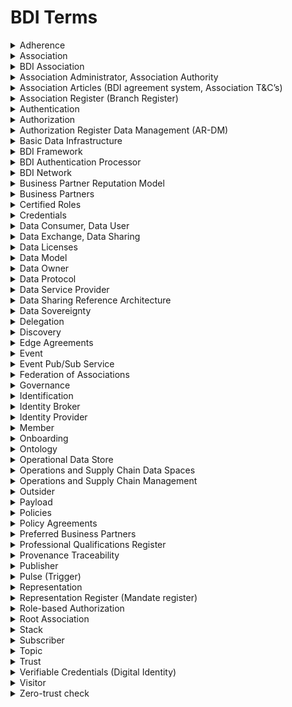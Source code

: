 # BDI Terms

<details>

<summary>Adherence</summary>

A BDI Adhering Party adheres to the principles of the BDI.

</details>

<details>

<summary>Association</summary>

Legal entity that serves as trust anchor for both federated trust/authentication and local onboarding.

</details>

<details>

<summary>BDI Association</summary>

A BDI Association is the “root Association” for its Members

</details>

<details>

<summary>Association Administrator, Association Authority</summary>

Functionary responsible for operating the services of a BDI Association reporting to its Members.

</details>

<details>

<summary>Association Articles (BDI agreement system, Association T&#x26;C’s)</summary>

Legal terms and conditions a Member has to agree on when joining a specific Association.

</details>

<details>

<summary>Association Register (Branch Register)</summary>

Register of onboarded Members, and Preferred Business Partners of a particular BDI Association instance.

</details>

<details>

<summary>Authentication</summary>

Authentication involves validating the Digital Identity of an entity, person or Process

</details>

<details>

<summary>Authorization</summary>

Authorization ensures that the authenticated entity, person or Process has been granted permission to gain access to the specific (data) resource requested.

</details>

<details>

<summary>Authorization Register Data Management (AR-DM)</summary>

Holds authorization policies for one or more Data Owners on access to data

</details>

<details>

<summary>Basic Data Infrastructure</summary>

The Basic Data Infrastructure (BDI) is a framework for controlled data sharing, supporting automated advanced information logistics within next-generation OSCM networks. Departing from traditional messaging paradigms, the BDI shifts towards event-driven information collection at the source, fostering efficient and secure communication through proven publish-and-subscribe architectures.

</details>

<details>

<summary>BDI Framework</summary>

The Basic Data Infrastructure (BDI) framework defines the creation of a perimeterless data grid supporting multiple concurrent ODS, enabling controlled system-to-system automation of processes initiated by event-based notifications.

</details>

<details>

<summary>BDI Authentication Processor</summary>

Standard software to make APIs BDI compliant

Processing of part of protocol: client assertion to token.

</details>

<details>

<summary>BDI Network</summary>

The BDI network is the collection of participants and associations that are established, maintained and governed accordingly with the principles of the BDI Framework.

</details>

<details>

<summary>Business Partner Reputation Model</summary>

Register within BDI Association, holding the Reputation scores of Business Partners.

</details>

<details>

<summary>Business Partners</summary>

Member of a different BDI Association than the root. Note: this a relative perspective, from the position of a Member of a given instance (BDI Association).

</details>

<details>

<summary>Certified Roles</summary>

Roles for which certification is required. Facilitate certain functions for BDI that every member within the Association must be able to rely upon.

</details>

<details>

<summary>Credentials</summary>

In the context of information security, credentials are used to control access of someone or something to something, for example to services, data or other functionalities. The right credentials validate (i.e. Authentication) the identity claimed during Identification.

The best-known example of credentials is a password, but other forms include electronic keycards, biometrics and, for machines, public key certificates.

</details>

<details>

<summary>Data Consumer, Data User</summary>

Requests access to data and/or Representation Register and/or Professional Qualification Register of the Data Owner

Controls discovery and endpoints

Requests subscription to Event Pub/Sub Service of the Data Owner, receives and evaluates events.

</details>

<details>

<summary>Data Exchange, Data Sharing </summary>

Controlled data exchange according to BDI principles in operational business networks

</details>

<details>

<summary>Data Licenses</summary>

Descriptions of terms and conditions of using data

Either in free form text, of in ODRL

</details>

<details>

<summary>Data Model</summary>

The semantic model used to describe the data to be exchanged

</details>

<details>

<summary>Data Owner</summary>

· Has control over data and access to data,

· Controls decisions on Data Sovereignty and Trust Sovereignty

· Controls authorization policies, representation rules, professional qualification verification of staff and contractors

· Controls subscription to the Event Pub/Sub Service, and publishing of events to subscribers

· Controls discovery and endpoints

· Controls roles assumed by entity

</details>

<details>

<summary>Data Protocol</summary>

The protocol used to exchange the data

</details>

<details>

<summary>Data Service Provider</summary>

A Data Service Provider that acts under supervision and on behalf of the Data Owner

</details>

<details>

<summary>Data Sharing Reference Architecture</summary>

A tool-independent description of all that is needed for controlled data exchange using BDI principles in operational and supply chain networks for coordination, control and compliance..

</details>

<details>

<summary>Data Sovereignty</summary>



</details>

<details>

<summary>Delegation</summary>

Delegation is the act of empowering someone or something to act for another or to represent others.

</details>

<details>

<summary>Discovery</summary>

Means to identify specific endpoints of a given party.

</details>

<details>

<summary>Edge Agreements</summary>

Standards on interacting with entities and/or persons that have IT-systems that are less mature or not BDI-compliant.

· Processes, technology, terms and conditions, liabilities

</details>

<details>

<summary>Event</summary>

· Structured data set, describing an action in physical world, or an administrative milestone

· Multiple statuses are possible: e.g. planned, in transit, historic

</details>

<details>

<summary>Event Pub/Sub Service</summary>

· Accepts subscription to Event Pub/Sub Service  managed by  or on behalf of the Data Owner

· Sends pulses that the Data Owner sends to topics to subscribers of topics

· Manages a list of topics as identified by the Data Owner as channels for pulses.

</details>

<details>

<summary>Federation of Associations</summary>

A series of collaborating BDI associations

</details>

<details>

<summary>Governance</summary>

The BDI Framework recognizes three interacting voluntary governance structures: Data exchange space governance, BDI Association (local trust and onboarding anchor) governance and BDI Framework governance.

</details>

<details>

<summary>Identification</summary>

Identification is the process of someone or something claiming an identity by presenting characteristics called identity attributes. Such attributes include a name, user name, e-mail address, etc. The claimed identity can be validated (i.e. Authentication) with the right credentials.

</details>

<details>

<summary>Identity Broker</summary>

In order to support multiple Identity Providers (with possible multiple rules) and Data Service Providers, an Identity Broker is required. An Identity Broker allows Data Consumer to select the Identity Provider they prefer to authenticate themselves at. It prevents the need for a direct relationship between all Data Service Providers and all Identity Providers.

</details>

<details>

<summary>Identity Provider </summary>

The Identity Provider:

* Provides identifiers for Data Consumer;
* Issues credentials to Data Consumers;

Identifies and authenticates Data Consumers based on provided credentials.

</details>

<details>

<summary>Member</summary>

Legal entity as member of a root BDI Association

</details>

<details>

<summary>Onboarding</summary>

Becoming part of a BDI association and accepting the relevant terms and conditions

</details>

<details>

<summary>Ontology</summary>

A semantic description of a standard with focus on making the meaning of the used concepts broadly accessible and understandable

</details>

<details>

<summary>Operational Data Store</summary>

An Operational Data Store (ODS) is designed to integrate data integrate from multiple sources for additional operations on the data, for reporting, controls and operational decision support.

In the BDI the ODS is intended to hold Logistics Event information, representing state, access (delegations) to source data for reliant parties etc. during the live transaction and distribute the relevant parts of this truth to the operationally involved or further eligible parties.

It enables controlled system-to-system automation of processes triggered by event-based notifications.

</details>

<details>

<summary>Operations and Supply Chain Data Spaces</summary>

Operations and Supply Chain Data Spaces (ODS) are logical constructs — networks of parties, both businesses and authorities, created to generate value from the production and distribution of goods and services. Parties may participate in multiple ODS concurrently, with participation frequency and duration varying based on business characteristics.

</details>

<details>

<summary>Operations and Supply Chain Management</summary>

Operations and Supply Chain Management (OSCM) represents the science and expertise of value creation in the production and distribution networks of goods and services.

</details>

<details>

<summary>Outsider</summary>

Anyone who is not a Member of a BDI Association.

</details>

<details>

<summary>Payload</summary>

The content of a message, could be Events, Data sets, streaming sensor data or any other type of data

</details>

<details>

<summary>Policies</summary>

· Definitions of access policies to data elements

· In operational data spaces, policies relate to role, (authenticated) organisation, and order-dependent authorization of access to data elements.

</details>

<details>

<summary>Policy Agreements</summary>

A basis set of policies which are agreed to when onboarding into an association

</details>

<details>

<summary>Preferred Business Partners</summary>

Business Partners who have agreed to specific terms and conditions of the local BDI Association that maintains its own Business Partner Reputation Model

</details>

<details>

<summary>Professional Qualifications Register</summary>

Holds proof of the professional qualifications (verifiable credentials of for instance licenses) of natural persons related to them acting as a representative of a legal entity

</details>

<details>

<summary>Provenance Traceability</summary>

Provenance is the chronology of the ownership of a data element allowing to trace back data to its original owner or creator

</details>

<details>

<summary>Publisher</summary>

· Publishes Pulses with Payload within a Topic

· Distributes Pulses To Subscribers to a Topic

· Any party can be a Publisher (unlimited number of publishers)

</details>

<details>

<summary>Pulse (Trigger)</summary>

· Datagram, distributed to Subscriber to a Topic

· A signal from the data Owner that there is data ready for the consumer to come and access

</details>

<details>

<summary>Representation</summary>

· When employees or contractors act on behalf of an organisation, the organisation mandates them up to a set limit. The organisation is accountable for their actions and is liable if they act outside the set limits.

</details>

<details>

<summary>Representation Register (Mandate register)</summary>

· Holds proof of the mandate of natural persons acting as a representative of a specific legal entity

· Holds proof of the mandate of organisations acting as a representative of a specific legal entity

</details>

<details>

<summary>Role-based Authorization</summary>

Access granted to data and services based on the Logistic Role a member or its representation has.

</details>

<details>

<summary>Root Association</summary>

The association to which a BDI participant belongs.

</details>

<details>

<summary>Stack</summary>

An architecture reference model. The stack builds up on both the management and technical level, offering a versatile architecture adaptable to the unique network requirements it serves.

</details>

<details>

<summary>Subscriber</summary>

· Subscribes to one of more Topics of a Publisher

· Has no knowledge of other Subscribers to a Topic (isolated)

· Receives Pulses distributed by a Publisher

· Any party can be a Publisher (unlimited number of Publishers)

</details>

<details>

<summary>Topic</summary>

· Subject or channel a Subscriber subscribes to, to receive Topis related events

· Defined by Publisher

· Used to limit amount of Pulses with non-information for Subscriber

</details>

<details>

<summary>Trust</summary>

Trust is the design and implementation of measures that evaluate the chain of trust per presented credential by any party; the decision to accept a certain level of trust is dependent on the risk of making a mistake.

</details>

<details>

<summary>Verifiable Credentials (Digital Identity)</summary>

Verifiable Credentials are digital credentials. They can represent information found in physical credentials, such as a passport or licence, as well as new things that have no physical equivalent, such as ownership of a bank account.

</details>

<details>

<summary>Visitor</summary>

Outsider with a better reputation score than a set minimum

</details>

<details>

<summary>Zero-trust check</summary>

When identity, authentication, trust and authorization is checked with every data exchange.

</details>
